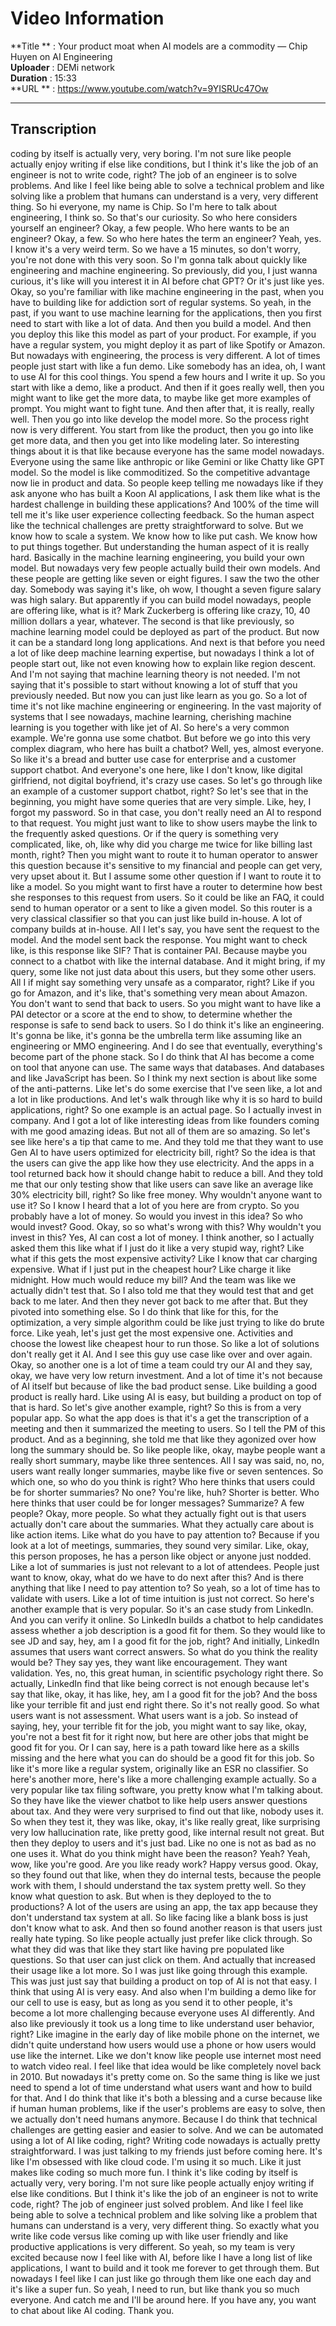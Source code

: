 # Video Information

**Title   ** : Your product moat when AI models are a commodity — Chip Huyen on AI Engineering  
**Uploader** : DEMi network  
**Duration** : 15:33  
**URL     ** : https://www.youtube.com/watch?v=9YISRUc47Ow  

---

## Transcription

 coding by itself is actually very, very boring. I'm not sure like people actually enjoy writing if else like conditions, but I think it's like the job of an engineer is not to write code, right? The job of an engineer is to solve problems. And like I feel like being able to solve a technical problem and like solving like a problem that humans can understand is a very, very different thing. So hi everyone, my name is Chip. So I'm here to talk about engineering, I think so. So that's our curiosity. So who here considers yourself an engineer? Okay, a few people. Who here wants to be an engineer? Okay, a few. So who here hates the term an engineer? Yeah, yes. I know it's a very weird term. So we have a 15 minutes, so don't worry, you're not done with this very soon. So I'm gonna talk about quickly like engineering and machine engineering. So previously, did you, I just wanna curious, it's like will you interest it in AI before chat GPT? Or it's just like yes. Okay, so you're familiar with like machine engineering in the past, when you have to building like for addiction sort of regular systems. So yeah, in the past, if you want to use machine learning for the applications, then you first need to start with like a lot of data. And then you build a model. And then you deploy this like this model as part of your product. For example, if you have a regular system, you might deploy it as part of like Spotify or Amazon. But nowadays with engineering, the process is very different. A lot of times people just start with like a fun demo. Like somebody has an idea, oh, I want to use AI for this cool things. You spend a few hours and I write it up. So you start with like a demo, like a product. And then if it goes really well, then you might want to like get the more data, to maybe like get more examples of prompt. You might want to fight tune. And then after that, it is really, really well. Then you go into like develop the model more. So the process right now is very different. You start from like the product, then you go into like get more data, and then you get into like modeling later. So interesting things about it is that like because everyone has the same model nowadays. Everyone using the same like anthropic or like Gemini or like Chatty like GPT model. So the model is like commoditized. So the competitive advantage now lie in product and data. So people keep telling me nowadays like if they ask anyone who has built a Koon AI applications, I ask them like what is the hardest challenge in building these applications? And 100% of the time will tell me it's like user experience collecting feedback. So the human aspect like the technical challenges are pretty straightforward to solve. But we know how to scale a system. We know how to like put cash. We know how to put things together. But understanding the human aspect of it is really hard. Basically in the machine learning engineering, you build your own model. But nowadays very few people actually build their own models. And these people are getting like seven or eight figures. I saw the two the other day. Somebody was saying it's like, oh wow, I thought a seven figure salary was high salary. But apparently if you can build model nowadays, people are offering like, what is it? Mark Zuckerberg is offering like crazy, 10, 40 million dollars a year, whatever. The second is that like previously, so machine learning model could be deployed as part of the product. But now it can be a standard long long applications. And next is that before you need a lot of like deep machine learning expertise, but nowadays I think a lot of people start out, like not even knowing how to explain like region descent. And I'm not saying that machine learning theory is not needed. I'm not saying that it's possible to start without knowing a lot of stuff that you previously needed. But now you can just like learn as you go. So a lot of time it's not like machine engineering or engineering. In the vast majority of systems that I see nowadays, machine learning, cherishing machine learning is you together with like jet of AI. So here's a very common example. We're gonna use some chatbot. But before we go into this very complex diagram, who here has built a chatbot? Well, yes, almost everyone. So like it's a bread and butter use case for enterprise and a customer support chatbot. And everyone's one here, like I don't know, like digital girlfriend, not digital boyfriend, it's crazy use cases. So let's go through like an example of a customer support chatbot, right? So let's see that in the beginning, you might have some queries that are very simple. Like, hey, I forgot my password. So in that case, you don't really need an AI to respond to that request. You might just want to like to show users maybe the link to the frequently asked questions. Or if the query is something very complicated, like, oh, like why did you charge me twice for like billing last month, right? Then you might want to route it to human operator to answer this question because it's sensitive to my financial and people can get very, very upset about it. But I assume some other question if I want to route it to like a model. So you might want to first have a router to determine how best she responses to this request from users. So it could be like an FAQ, it could send to human operator or a sent to like a given model. So this router is a very classical classifier so that you can just like build in-house. A lot of company builds at in-house. All I let's say, you have sent the request to the model. And the model sent back the response. You might want to check like, is this response like SIF? That is container PAI. Because maybe you connect to a chatbot with like the internal database. And it might bring, if my query, some like not just data about this users, but they some other users. All I if might say something very unsafe as a comparator, right? Like if you go for Amazon, and it's like, that's something very mean about Amazon. You don't want to send that back to users. So you might want to have like a PAI detector or a score at the end to show, to determine whether the response is safe to send back to users. So I do think it's like an engineering. It's gonna be like, it's gonna be the umbrella term like assuming like an engineering or MMO engineering. And I do see that eventually, everything's become part of the phone stack. So I do think that AI has become a come on tool that anyone can use. The same ways that databases. And databases and like JavaScript has been. So I think my next section is about like some of the anti-patterns. Like let's do some exercise that I've seen like, a lot and a lot in like productions. And let's walk through like why it is so hard to build applications, right? So one example is an actual page. So I actually invest in company. And I got a lot of like interesting ideas from like founders coming with me good amazing ideas. But not all of them are so amazing. So let's see like here's a tip that came to me. And they told me that they want to use Gen AI to have users optimized for electricity bill, right? So the idea is that the users can give the app like how they use electricity. And the apps in a tool returned back how it should change habit to reduce a bill. And they told me that our only testing show that like users can save like an average like 30% electricity bill, right? So like free money. Why wouldn't anyone want to use it? So I know I heard that a lot of you here are from crypto. So you probably have a lot of money. So would you invest in this idea? So who would invest? Good. Okay, so so what's wrong with this? Why wouldn't you invest in this? Yes, AI can cost a lot of money. I think another, so I actually asked them this like what if I just do it like a very stupid way, right? Like what if this gets the most expensive activity? Like I know that car charging expensive. What if I just put in the cheapest hour? Like charge it like midnight. How much would reduce my bill? And the team was like we actually didn't test that. So I also told me that they would test that and get back to me later. And then they never got back to me after that. But they pivoted into something else. So I do think that like for this, for the optimization, a very simple algorithm could be like just trying to like do brute force. Like yeah, let's just get the most expensive one. Activities and choose the lowest like cheapest hour to run those. So like a lot of solutions don't really get it AI. And I see this guy use case like over and over again. Okay, so another one is a lot of time a team could try our AI and they say, okay, we have very low return investment. And a lot of time it's not because of AI itself but because of like the bad product sense. Like building a good product is really hard. Like using AI is easy, but building a product on top of that is hard. So let's give another example, right? So this is from a very popular app. So what the app does is that it's a get the transcription of a meeting and then it summarized the meeting to users. So I tell the PM of this product. And as a beginning, she told me that like they agonized over how long the summary should be. So like people like, okay, maybe people want a really short summary, maybe like three sentences. All I say was said, no, no, users want really longer summaries, maybe like five or seven sentences. So which one, so who do you think is right? Who here thinks that users could be for shorter summaries? No one? You're like, huh? Shorter is better. Who here thinks that user could be for longer messages? Summarize? A few people? Okay, more people. So what they actually fight out is that users actually don't care about the summaries. What they actually care about is like action items. Like what do you have to pay attention to? Because if you look at a lot of meetings, summaries, they sound very similar. Like, okay, this person proposes, he has a person like object or anyone just nodded. Like a lot of summaries is just not relevant to a lot of attendees. People just want to know, okay, what do we have to do next after this? And is there anything that like I need to pay attention to? So yeah, so a lot of time has to validate with users. Like a lot of time intuition is just not correct. So here's another example that is very popular. So it's an case study from LinkedIn. And you can verify it online. So LinkedIn builds a chatbot to help candidates assess whether a job description is a good fit for them. So they would like to see JD and say, hey, am I a good fit for the job, right? And initially, LinkedIn assumes that users want correct answers. So what do you think the reality would be? They say yes, they want like encouragement. They want validation. Yes, no, this great human, in scientific psychology right there. So actually, LinkedIn find that like being correct is not enough because let's say that like, okay, it has like, hey, am I a good fit for the job? And the boss like your terrible fit and just end right there. So it's not really good. So what users want is not assessment. What users want is a job. So instead of saying, hey, your terrible fit for the job, you might want to say like, okay, you're not a best fit for it right now, but here are other jobs that might be good fit for you. Or I can say, here is a path toward like here as a skills missing and the here what you can do should be a good fit for this job. So like it's more like a regular system, originally like an ESR no classifier. So here's another more, here's like a more challenging example actually. So a very popular like tax filing software, you pretty know what I'm talking about. So they have like the viewer chatbot to like help users answer questions about tax. And they were very surprised to find out that like, nobody uses it. So when they test it, they was like, okay, it's like really great, like surprising very low hallucination rate, like pretty good, like internal result not great. But then they deploy to users and it's just bad. Like no one is not as bad as no one uses it. What do you think might have been the reason? Yeah? Yeah, wow, like you're good. Are you like ready work? Happy versus good. Okay, so they found out that like, when they do internal tests, because the people work with them, I should understand the tax system pretty well. So they know what question to ask. But when is they deployed to the to productions? A lot of the users are using an app, the tax app because they don't understand tax system at all. So like facing like a blank boss is just don't know what to ask. And then so found another reason is that users just really hate typing. So like people actually just prefer like click through. So what they did was that like they start like having pre populated like questions. So that user can just click on them. And actually that increased their usage like a lot more. So I was just like going through this example. This was just just say that building a product on top of AI is not that easy. I think that using AI is very easy. And also when I'm building a demo like for our cell to use is easy, but as long as you send it to other people, it's become a lot more challenging because everyone uses AI differently. And also like previously it took us a long time to like understand user behavior, right? Like imagine in the early day of like mobile phone on the internet, we didn't quite understand how users would use a phone or how users would use like the internet. Like we don't know like people use internet most need to watch video real. I feel like that idea would be like completely novel back in 2010. But nowadays it's pretty come on. So the same thing is like we just need to spend a lot of time understand what users want and how to build for that. And I do think that like it's both a blessing and a curse because like if human human problems, like if the user's problems are easy to solve, then we actually don't need humans anymore. Because I do think that technical challenges are getting easier and easier to solve. And we can be automated using a lot of AI like coding, right? Writing code nowadays is actually pretty straightforward. I was just talking to my friends just before coming here. It's like I'm obsessed with like cloud code. I'm using it so much. Like it just makes like coding so much more fun. I think it's like coding by itself is actually very, very boring. I'm not sure like people actually enjoy writing if else like conditions. But I think it's like the job of an engineer is not to write code, right? The job of engineer just solved problem. And like I feel like being able to solve a technical problem and like solving like a problem that humans can understand is a very, very different thing. So exactly what you write like code versus like coming up with like user friendly and like productive applications is very different. So yeah, so my team is very excited because now I feel like with AI, before like I have a long list of like applications, I want to build and it took me forever to get through them. But nowadays I feel like I can just like go through them like one each day and it's like a super fun. So yeah, I need to run, but like thank you so much everyone. And catch me and I'll be around here. If you have any, you want to chat about like AI coding. Thank you.